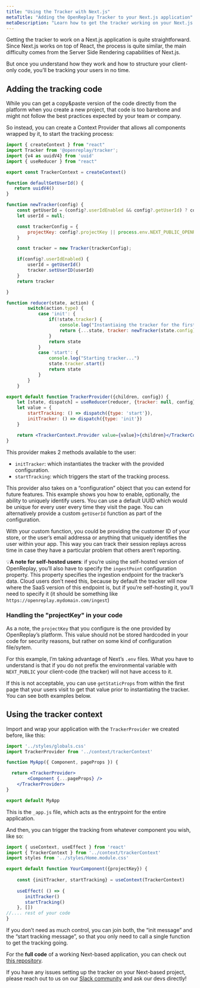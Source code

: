 ```yaml
---
title: "Using the Tracker with Next.js"
metaTitle: "Adding the OpenReplay Tracker to your Next.js application"
metaDescription: "Learn how to get the tracker working on your Next.js application"
---
```

Getting the tracker to work on a Next.js application is quite straightforward. Since Next.js works on top of React, the process is quite similar, the main difficulty comes from the Server Side Rendering capabilities of Next.js.

But once you understand how they work and how to structure your client-only code, you’ll be tracking your users in no time.

## Adding the tracking code

While you can get a copy&paste version of the code directly from the platform when you create a new project, that code is too barebone and might not follow the best practices expected by your team or company.

So instead, you can create a Context Provider that allows all components wrapped by it, to start the tracking process:

```jsx
import { createContext } from "react"
import Tracker from '@openreplay/tracker';
import {v4 as uuidV4} from 'uuid'
import { useReducer } from "react"

export const TrackerContext = createContext()

function defaultGetUserId() {
   return uuidV4() 
}

function newTracker(config) {
    const getUserId = (config?.userIdEnabled && config?.getUserId) ? config.getUserId : defaultGetUserId
    let userId = null;

    const trackerConfig = {
        projectKey: config?.projectKey || process.env.NEXT_PUBLIC_OPENREPLAY_PROJECT_KEY
    }

    const tracker = new Tracker(trackerConfig);

    if(config?.userIdEnabled) {
        userId = getUserId()
        tracker.setUserID(userId)
    }
    return tracker

}

function reducer(state, action) {
        switch(action.type) {
            case 'init': {
                if(!state.tracker) {
                    console.log("Instantiaing the tracker for the first time...")
                    return {...state, tracker: newTracker(state.config)}
                }
                return state
            }
            case 'start': {
                console.log("Starting tracker...")
                state.tracker.start()
                return state
            }
        }
    }

export default function TrackerProvider({children, config}) {
    let [state, dispatch] = useReducer(reducer, {tracker: null, config})
    let value = {
        startTracking: () => dispatch({type: 'start'}),
        initTracker: () => dispatch({type: 'init'})
    }

    return <TrackerContext.Provider value={value}>{children}</TrackerContext.Provider>
}
```

This provider makes 2 methods available to the user:

- `initTracker`: which instantiates the tracker with the provided configuration.
- `startTracking`: which triggers the start of the tracking process.

This provider also takes on a “configuration” object that you can extend for future features. This example shows you how to enable, optionally, the ability to uniquely identify users. You can use a default UUID which would be unique for every user every time they visit the page. You can alternatively provide a custom `getUserId` function as part of the configuration. 

With your custom function, you could be providing the customer ID of your store, or the user’s email addressa or anything that uniquely identifies the user within your app. This way you can track their session replays across time in case they have a particular problem that others aren’t reporting.

💡**A note for self-hosted users**: if you’re using the self-hosted version of OpenReplay, you’ll also have to specify the `ingestPoint` configuration property. This property specifies the ingestion endpoint for the tracker’s data. Cloud users don’t need this, because by default the tracker will now where the SaaS version of this endpoint is, but if you’re self-hosting it, you’ll need to specify it (it should be something like `https://openreplay.mydomain.com/ingest`) 

### Handling the "projectKey" in your code

As a note, the `projectKey` that you configure is the one provided by OpenReplay’s platform. This value should not be stored hardcoded in your code for security reasons, but rather on some kind of configuration file/sytem.

For this example, I’m taking advantage of Next’s `.env` files. What you have to understand is that if you do not prefix the environmental variable with `NEXT_PUBLIC` your client-code (the tracker) will not have access to it. 

If this is not acceptable, you can use `getStaticProps` from within the first page that your users visit to get that value prior to instantiating the tracker. You can see both examples below.

## Using the tracker context

Import and wrap your application with the `TrackerProvider` we created before, like this:

```jsx
import '../styles/globals.css'
import TrackerProvider from '../context/trackerContext'

function MyApp({ Component, pageProps }) {

  return <TrackerProvider>
        <Component {...pageProps} />
    </TrackerProvider>
}

export default MyApp
```

This is the `_app.js` file, which acts as the entrypoint for the entire application.  

And then, you can trigger the tracking from whatever component you wish, like so:

```jsx
import { useContext, useEffect } from 'react'
import { TrackerContext } from '../context/trackerContext'
import styles from '../styles/Home.module.css'

export default function YourComponent({projectKey}) {
    
    const {initTracker, startTracking} = useContext(TrackerContext)
    
    useEffect( () => {
       initTracker()
       startTracking()
    }, [])
//.... rest of your code
}
```

If you don’t need as much control, you can join both, the “init message” and the “start tracking message”, so that you only need to call a single function to get the tracking going.

For the **full code** of a working Next-based application, you can check out [this repository](https://github.com/deleteman/openreplay-next-example).

If you have any issues setting up the tracker on your Next-based project, please reach out to us on our [Slack community](https://slack.openreplay.com/) and ask our devs directly!
